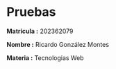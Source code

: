 # Pruebas #

**Matricula :** 202362079


**Nombre :** Ricardo González Montes


**Materia :** Tecnologias Web